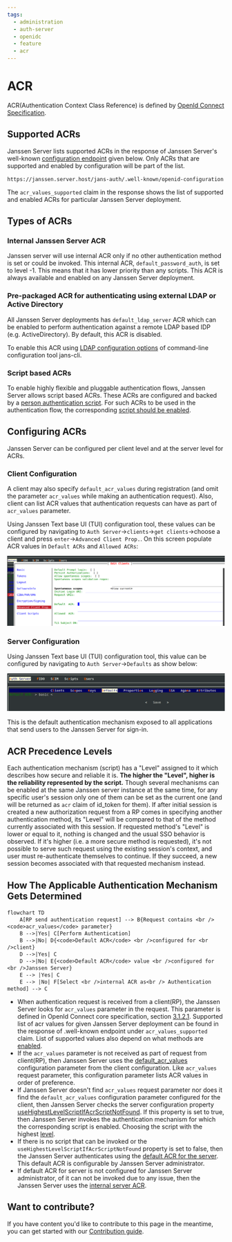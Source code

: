 ```yaml
---
tags:
  - administration
  - auth-server
  - openidc
  - feature
  - acr
---
```


# ACR 

ACR(Authentication Context Class Reference) is defined by [OpenId Connect Specification](https://openid.net/specs/openid-connect-core-1_0.html#Terminology).

## Supported ACRs

Janssen Server lists supported ACRs in the response of Janssen Server's well-known
[configuration endpoint](./configuration.md) given below. Only ACRs that are supported and enabled by configuration
will be part of the list.

```text
https://janssen.server.host/jans-auth/.well-known/openid-configuration
```

The `acr_values_supported` claim in the response shows the list of supported and enabled ACRs for particular Janssen Server 
deployment.

## Types of ACRs

### Internal Janssen Server ACR

Janssen server will use internal ACR only if no other authentication method is set or could be invoked.
This internal ACR, `default_password_auth`, is set to level -1. This means that it has lower
priority than any scripts. This ACR is always available and enabled on any Janssen Server deployment.

### Pre-packaged ACR for authenticating using external LDAP or Active Directory

All Janssen Server deployments has `default_ldap_server` ACR which can be enabled to perform authentication against a
remote LDAP based IDP (e.g. ActiveDirectory). By default, this ACR is disabled.

To enable this ACR using [LDAP configuration options](../../config-guide/jans-cli/cli-ldap-configuration.md) of command-line configuration tool jans-cli.

### Script based ACRs

To enable highly flexible and pluggable authentication flows, Janssen Server allows script based ACRs. These ACRs are
configured and backed by a [person authentication script](../../developer/scripts/person-authentication.md). For such
ACRs to be used in the authentication flow, the corresponding 
[script should be enabled](../../developer/scripts/person-authentication.md#enabling-an-authentication-mechanism).

## Configuring ACRs

Janssen Server can be configured per client level and at the server level for ACRs. 

### Client Configuration

A client may also specify `default_acr_values` during registration (and omit the parameter `acr_values` while making 
an authentication request). Also, client can list ACR values that authentication requests can have as part of 
`acr_values` parameter.

Using Janssen Text base UI (TUI) configuration tool, these values can be configured by navigating to 
`Auth Server`->`clients`->`get clients`->choose a client and press `enter`->`Advanced Client Prop.`. On this screen
populate ACR values in `Default ACRs` and `Allowed ACRs`:

![](../../../../docs/assets/image-tui-client-advance-properties.png)

### Server Configuration

Using Janssen Text base UI (TUI) configuration
tool, this value can be configured by navigating to `Auth Server`->`Defaults` as show below:

![](../../../../docs/assets/jans-tui-auth-server-default.png)

This is the default authentication mechanism exposed to all applications that send users to the
Janssen Server for sign-in.

## ACR Precedence Levels

Each authentication mechanism (script) has a "Level" assigned to it which describes how secure and reliable it is.
**The higher the "Level", higher is the reliability represented by the script.** Though several mechanisms can be
enabled at the same Janssen server instance at the same time, for any specific user's session only one of them can be
set as the current one (and will be returned as `acr` claim of id_token for them). If after initial session is created
a new authorization request from a RP comes in specifying another authentication method, its "Level" will be compared
to that of the method currently associated with this session. If requested method's "Level" is lower or equal to it,
nothing is changed and the usual SSO behavior is observed. If it's higher (i.e. a more secure method is requested),
it's not possible to serve such request using the existing session's context, and user must re-authenticate themselves
to continue. If they succeed, a new session becomes associated with that requested mechanism instead. 

## How The Applicable Authentication Mechanism Gets Determined

```mermaid
flowchart TD
    A[RP send authentication request] --> B{Request contains <br /><code>acr_values</code> parameter}
    B -->|Yes| C[Perform Authentication]
    B -->|No| D{<code>Default ACR</code> <br />configured for <br />client}
    D -->|Yes| C
    D -->|No| E{<code>Default ACR</code> value <br />configured for <br />Janssen Server}
    E --> |Yes| C
    E --> |No| F[Select <br />internal ACR as<br /> Authentication method] --> C
```

- When authentication request is received from a client(RP), the Janssen Server looks for `acr_values` parameter in
  the request. This parameter is defined in OpenId Connect core specification,
  section [3.1.2.1](https://openid.net/specs/openid-connect-core-1_0.html#AuthRequest).
  Supported list of acr values for given Janssen Server deployment can be found in the response of .well-known endpoint
  under `acr_values_supported` claim. List of supported values also depend on what methods are
  [enabled](#enabling-an-authentication-mechanism).
- If the `acr_values` parameter is not received as part of request from client(RP), then Janssen Server uses the
  [default_acr_values](#authentication-method-for-a-client--rp--) configuration parameter from the client configuration.
  Like `acr_values` request parameter, this configuration parameter lists ACR values in order of preference.
- If Janssen Server doesn't find `acr_values` request parameter nor does it find the `default_acr_values` configuration
  parameter configured for the client, then Janssen Server checks the server configuration property
  [useHighestLevelScriptIfAcrScriptNotFound](../../reference/json/properties/janssenauthserver-properties.md#usehighestlevelscriptifacrscriptnotfound).
  If this property is set to true, then Janssen Server invokes the authentication mechanism for which the corresponding
  script is enabled. Choosing the script with the highest [level](#level--rank--of-an-authentication-mechanism-).
- If there is no script that can be invoked or the `useHighestLevelScriptIfAcrScriptNotFound` property is set to false,
  then the Janssen Server authenticates using the [default ACR for the server](#default-acr-at-server-level). This default ACR is
  configurable by Janssen Server administrator.
- If default ACR for server is not configured for Janssen Server administrator, of it can not be invoked due to any
  issue, then the Janssen Server uses the [internal server ACR](#internal-acr).

## Want to contribute?

If you have content you'd like to contribute to this page in the meantime, you can get started with our [Contribution guide](https://docs.jans.io/head/CONTRIBUTING/).